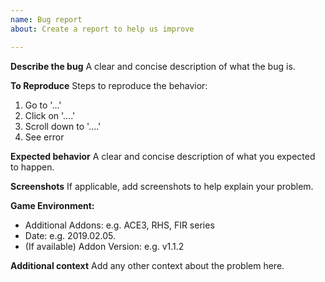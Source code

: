 ```yaml
---
name: Bug report
about: Create a report to help us improve

---
```


**Describe the bug**
A clear and concise description of what the bug is.

**To Reproduce**
Steps to reproduce the behavior:
1. Go to '...'
2. Click on '....'
3. Scroll down to '....'
4. See error

**Expected behavior**
A clear and concise description of what you expected to happen.

**Screenshots**
If applicable, add screenshots to help explain your problem.

**Game Environment:**
 - Additional Addons: e.g. ACE3, RHS, FIR series
 - Date: e.g. 2019.02.05.
 - (If available) Addon Version: e.g. v1.1.2

**Additional context**
Add any other context about the problem here.
